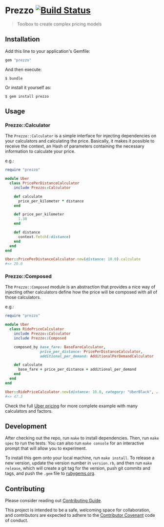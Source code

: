 # Prezzo [![Build Status](https://travis-ci.org/marceloboeira/prezzo.svg?branch=master)](https://travis-ci.org/marceloboeira/prezzo)
> Toolbox to create complex pricing models

## Installation

Add this line to your application's Gemfile:

```ruby
gem "prezzo"
```

And then execute:

    $ bundle

Or install it yourself as:

    $ gem install prezzo

## Usage

### Prezzo::Calculator

The `Prezzo::Calculator` is a simple interface for injecting dependencies on your calculators and calculating the price. Basically, it makes it possible to receive the context, an Hash of parameters containing the necessary information to calculate your price.

e.g.:

```ruby
require "prezzo"

module Uber
  class PricePerDistanceCalculator
    include Prezzo::Calculator

    def calculate
      price_per_kilometer * distance
    end

    def price_per_kilometer
      1.30
    end

    def distance
      context.fetch(:distance)
    end
  end
end

Uber::PricePerDistanceCalculator.new(distance: 10.0).calculate
#=> 20.0
```

### Prezzo::Composed

The `Prezzo::Composed` module is an abstraction that provides a nice way of injecting other calculators define how the price will be composed with all of those calculators.

e.g.:

```ruby
require "prezzo"

module Uber
  class RidePriceCalculator
    include Prezzo::Calculator
    include Prezzo::Composed

    composed_by base_fare: BaseFareCalculator,
                price_per_distance: PricePerDistanceCalculator,
                additional_per_demand: AdditionalPerDemandCalculator

    def calculate
      base_fare + price_per_distance + additional_per_demand
    end
  end
end

Uber::RidePriceCalculator.new(distance: 10.0, category: "UberBlack", ...).calculate
#=> 47.3
```

Check the full [Uber pricing](/spec/integration/uber_pricing_spec.rb) for more complete example with many calculators and factors.

## Development

After checking out the repo, run `make` to install dependencies. Then, run `make spec` to run the tests. You can also run `make console` for an interactive prompt that will allow you to experiment.

To install this gem onto your local machine, run `make install`. To release a new version, update the version number in `version.rb`, and then run `make release`, which will create a git tag for the version, push git commits and tags, and push the `.gem` file to [rubygems.org](https://rubygems.org).

## Contributing

Please consider reading out [Contributing Guide](CONTRIBUTING.md).

This project is intended to be a safe, welcoming space for collaboration, and contributors are expected to adhere to the [Contributor Covenant](http://contributor-covenant.org) code of conduct.
